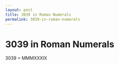 ```yaml
---
layout: post
title: 3039 in Roman Numerals
permalink: 3039-in-roman-numerals
---
```


# 3039 in Roman Numerals

3039 = MMMXXXIX
